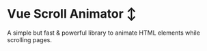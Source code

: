 # Vue Scroll Animator ↕ #

A simple but fast & powerful library to animate HTML elements while scrolling pages.
